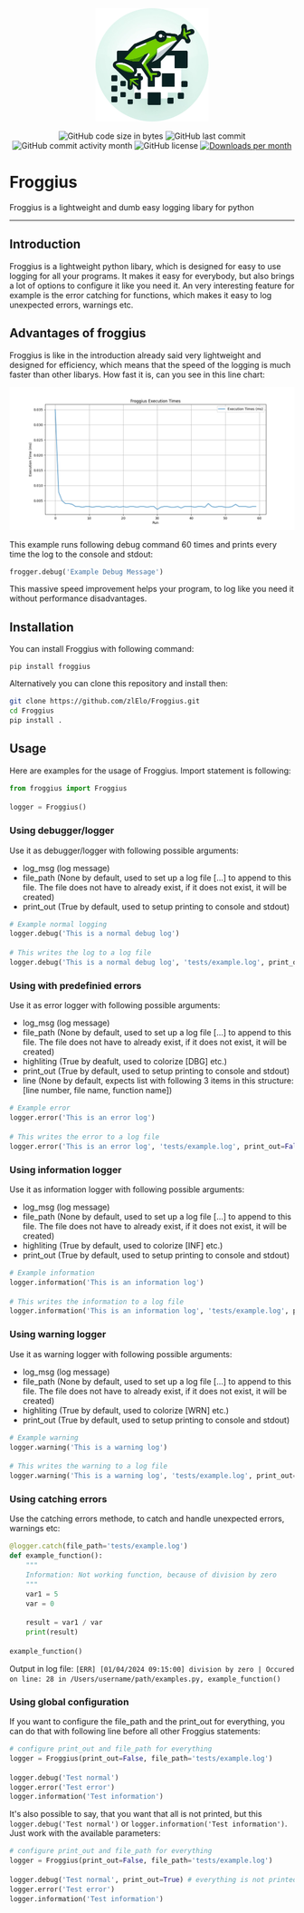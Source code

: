 <p align="center">
  <img src="https://github.com/zlElo/Froggius/blob/main/res/froggius-cropped.png?raw=true" style="width: 200px">
</p>

<p align="center">
  <img src="https://img.shields.io/github/languages/code-size/zlElo/Froggius" alt="GitHub code size in bytes" />
  <img src="https://img.shields.io/github/last-commit/zlElo/Froggius" alt="GitHub last commit" />
  <img src="https://img.shields.io/github/commit-activity/m/zlElo/Froggius" alt="GitHub commit activity month" />
  <img src="https://img.shields.io/github/license/zlElo/Froggius" alt="GitHub license" />
  <a href="https://pepy.tech/project/structlog"><img src="https://static.pepy.tech/personalized-badge/froggius?period=month&units=international_system&left_color=grey&right_color=blue&left_text=Downloads%20/%20Month" alt="Downloads per month" /></a>
</p>

# Froggius
Froggius is a lightweight and dumb easy logging libary for python

---------

## Introduction
Froggius is a lightweight python libary, which is designed for easy to use logging for all your programs. It makes it easy for everybody, but also brings a lot of options to configure it like you need it. An very interesting feature for example is the error catching for functions, which makes it easy to log unexpected errors, warnings etc.

## Advantages of froggius
Froggius is like in the introduction already said very lightweight and designed for efficiency, which means that the speed of the logging is much faster than other libarys. How fast it is, can you see in this line chart:

<p align="center">
  <img src="https://github.com/zlElo/Froggius/blob/main/res/tests/froggius_exec.png?raw=true" style="width: 770px">
</p>

This example runs following debug command 60 times and prints every time the log to the console and stdout:
```py
frogger.debug('Example Debug Message')
```

This massive speed improvement helps your program, to log like you need it without performance disadvantages.

## Installation
You can install Froggius with following command:
```
pip install froggius
```

Alternatively you can clone this repository and install then:
```bash
git clone https://github.com/zlElo/Froggius.git
cd Froggius
pip install .
```

## Usage
Here are examples for the usage of Froggius. Import statement is following:

```py
from froggius import Froggius

logger = Froggius()
```

### Using debugger/logger
Use it as debugger/logger with following possible arguments:
- log_msg (log message)
- file_path (None by default, used to set up a log file [...] to append to this file. The file does not have to already exist, if it does not exist, it will be created)
- print_out (True by default, used to setup printing to console and stdout)

```py
# Example normal logging
logger.debug('This is a normal debug log')

# This writes the log to a log file
logger.debug('This is a normal debug log', 'tests/example.log', print_out=False)
```

### Using with predefinied errors
Use it as error logger with following possible arguments:
- log_msg (log message)
- file_path (None by default, used to set up a log file [...] to append to this file. The file does not have to already exist, if it does not exist, it will be created)
- highliting (True by deafult, used to colorize [DBG] etc.)
- print_out (True by default, used to setup printing to console and stdout)
- line (None by default, expects list with following 3 items in this structure: [line number, file name, function name])

```py
# Example error
logger.error('This is an error log')

# This writes the error to a log file
logger.error('This is an error log', 'tests/example.log', print_out=False)
```

### Using information logger
Use it as information logger with following possible arguments:
- log_msg (log message)
- file_path (None by default, used to set up a log file [...] to append to this file. The file does not have to already exist, if it does not exist, it will be created)
- highliting (True by default, used to colorize [INF] etc.)
- print_out (True by default, used to setup printing to console and stdout)

```py
# Example information
logger.information('This is an information log')

# This writes the information to a log file
logger.information('This is an information log', 'tests/example.log', print_out=False)
```

### Using warning logger
Use it as warning logger with following possible arguments:
- log_msg (log message)
- file_path (None by default, used to set up a log file [...] to append to this file. The file does not have to already exist, if it does not exist, it will be created)
- highliting (True by default, used to colorize [WRN] etc.)
- print_out (True by default, used to setup printing to console and stdout)

```py
# Example warning
logger.warning('This is a warning log')

# This writes the warning to a log file
logger.warning('This is a warning log', 'tests/example.log', print_out=False)
```

### Using catching errors
Use the catching errors methode, to catch and handle unexpected errors, warnings etc:

```py
@logger.catch(file_path='tests/example.log')
def example_function():
    """
    Information: Not working function, because of division by zero
    """
    var1 = 5
    var = 0

    result = var1 / var
    print(result)

example_function()
```

Output in log file:
`
[ERR] [01/04/2024 09:15:00] division by zero | Occured on line: 28 in /Users/username/path/examples.py, example_function()
`

### Using global configuration
If you want to configure the file_path and the print_out for everything, you can do that with following line before all other Froggius statements:

```py
# configure print_out and file_path for everything
logger = Froggius(print_out=False, file_path='tests/example.log')

logger.debug('Test normal')
logger.error('Test error')
logger.information('Test information')
```

It's also possible to say, that you want that all is not printed, but this `logger.debug('Test normal')` or `logger.information('Test information')`. Just work with the available parameters:

```py
# configure print_out and file_path for everything
logger = Froggius(print_out=False, file_path='tests/example.log')

logger.debug('Test normal', print_out=True) # everything is not printed, but this line is printed
logger.error('Test error')
logger.information('Test information')
```
